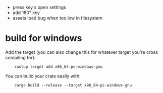 - press key s open settings
- add 180° key
- assets load bug when too low in filesystem

# build for windows

Add the target (you can also change this for whatever target you're cross compiling for):

        rustup target add x86_64-pc-windows-gnu

You can build your crate easily with:

        cargo build --release --target x86_64-pc-windows-gnu
